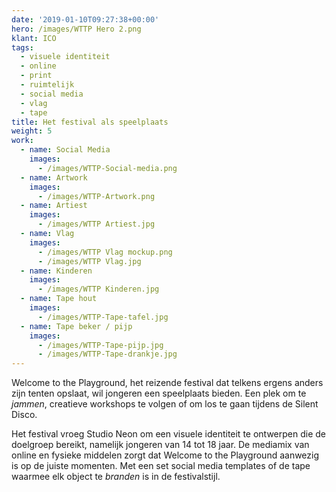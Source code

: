 ```yaml
---
date: '2019-01-10T09:27:38+00:00'
hero: /images/WTTP Hero 2.png
klant: ICO
tags:
  - visuele identiteit
  - online
  - print
  - ruimtelijk
  - social media
  - vlag
  - tape
title: Het festival als speelplaats
weight: 5
work:
  - name: Social Media
    images:
      - /images/WTTP-Social-media.png
  - name: Artwork
    images:
      - /images/WTTP-Artwork.png
  - name: Artiest
    images:
      - /images/WTTP Artiest.jpg
  - name: Vlag
    images:
      - /images/WTTP Vlag mockup.png
      - /images/WTTP Vlag.jpg
  - name: Kinderen
    images:
      - /images/WTTP Kinderen.jpg
  - name: Tape hout
    images:
      - /images/WTTP-Tape-tafel.jpg
  - name: Tape beker / pijp
    images:
      - /images/WTTP-Tape-pijp.jpg
      - /images/WTTP-Tape-drankje.jpg
---
```


Welcome to the Playground, het reizende festival dat telkens ergens anders zijn tenten opslaat, wil jongeren een speelplaats bieden. Een plek om te _jammen_, creatieve workshops te volgen of om los te gaan tijdens de Silent Disco.

Het festival vroeg Studio Neon om een visuele identiteit te ontwerpen die de doelgroep bereikt, namelijk jongeren van 14 tot 18 jaar. De mediamix van online en fysieke middelen zorgt dat Welcome to the Playground aanwezig is op de juiste momenten. Met een set social media templates of de tape waarmee elk object te _branden_ is in de festivalstijl.
